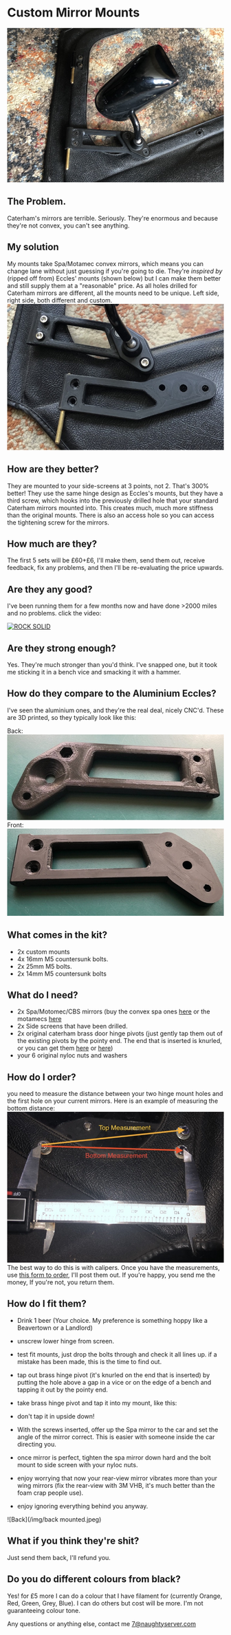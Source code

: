 # Custom Mirror Mounts
![mounted](/img/mounted.jpeg)

## The Problem.
Caterham's mirrors are terrible. Seriously. They're enormous and because they're not convex, you can't see anything. 

## My solution
My mounts take Spa/Motamec convex mirrors, which means you can change lane without just guessing if you're going to die.
They're _inspired by_ (ripped off from) Eccles' mounts (shown below) but I can make them better and still supply them at a "reasonable" price.
As all holes drilled for Caterham mirrors are different, all the mounts need to be unique. Left side, right side, both different and custom.
![eccles](/img/eccles.jpeg)

## How are they better?
They are mounted to your side-screens at 3 points, not 2. That's 300% better! They use the same hinge design as Eccles's mounts, but they have a third screw, which hooks into the previously drilled hole that your standard Caterham mirrors mounted into. This creates much, much more stiffness than the original mounts. There is also an access hole so you can access the tightening screw for the mirrors. 

## How much are they?
The first 5 sets will be £60+£6, I'll make them, send them out, receive feedback, fix any problems, and then I'll be re-evaluating the price upwards.

## Are they any good?
I've been running them for a few months now and have done >2000 miles and no problems. click the video:

[![ROCK SOLID](https://img.youtube.com/vi/K4T1gzWC7LM/0.jpg)](https://www.youtube.com/watch?v=K4T1gzWC7LM)

## Are they strong enough?
Yes. They're much stronger than you'd think. I've snapped one, but it took me sticking it in a bench vice and smacking it with a hammer. 

## How do they compare to the Aluminium Eccles?
I've seen the aluminium ones, and they're the real deal, nicely CNC'd. These are 3D printed, so they typically look like this:

Back: ![Back](/img/back.jpeg)
Front: ![Front](/img/front.jpeg)

## What comes in the kit?
* 2x custom mounts
* 4x 16mm M5 countersunk bolts.
* 2x 25mm M5 bolts. 
* 2x 14mm M5 countersunk bolts

## What do I need?
* 2x Spa/Motomec/CBS mirrors (buy the convex spa ones [here](http://www.kitcardirect.co.uk/spa-formula-f1-mirror.html) or the motamecs [here](https://www.motamec.com/motamec-racing-formula-f1-car-wing-mirror-x2-convex-glass-swivel-mount-black.html )
* 2x Side screens that have been drilled. 
* 2x original caterham brass door hinge pivots (just gently tap them out of the existing pivots by the pointy end. The end that is inserted is knurled, or you can get them [here](https://caterhamparts.co.uk/fittings/599-wind-protector-hinge.html) or [here](http://www.kitcardirect.co.uk/shop-kit-car/weather-protection/wet-weather-side-door-hinges-each.html))
* your 6 original nyloc nuts and washers

## How do I order?
you need to measure the distance between your two hinge mount holes and the first hole on your current mirrors. Here is an example of measuring the bottom distance:
![Caliper](/img/calipers.jpeg)
The best way to do this is with calipers.
Once you have the measurements, use [this form to order](https://docs.google.com/forms/d/e/1FAIpQLSdEiVhoQxi8kPbPvGLiXffP9oAIh_V-uYGKmPjTSUhbPW-OPA/viewform?usp=sf_link), I'll post them out. If you're happy, you send me the money, If you're not, you return them.

## How do I fit them?
* Drink 1 beer (Your choice. My preference is something hoppy like a Beavertown or a Landlord)
* unscrew lower hinge from screen.
* test fit mounts, just drop the bolts through and check it all lines up. if a mistake has been made, this is the time to find out.
* tap out brass hinge pivot (it's knurled on the end that is inserted) by putting the hole above a gap in a vice or on the edge of a bench and tapping it out by the pointy end. 
* take brass hinge pivot and tap it into my mount, like this:

* don't tap it in upside down!
* With the screws inserted, offer up the Spa mirror to the car and set the angle of the mirror correct. This is easier with someone inside the car directing you.  
* once mirror is perfect, tighten the spa mirror down hard and the bolt mount to side screen with your nyloc nuts.
* enjoy worrying that now your rear-view mirror vibrates more than your wing mirrors (fix the rear-view with 3M VHB, it's much better than the foam crap people use).
* enjoy ignoring everything behind you anyway.

![Back](/img/back mounted.jpeg)

## What if you think they're shit?
Just send them back, I'll refund you. 

## Do you do different colours from black?
Yes! for £5 more I can do a colour that I have filament for (currently Orange, Red, Green, Grey, Blue). I can do others but cost will be more. I'm not guaranteeing colour tone.

Any questions or anything else, contact me 7@naughtyserver.com